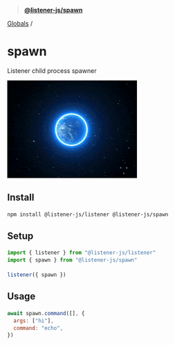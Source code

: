 > **[@listener-js/spawn](README.md)**

[Globals](globals.md) /

# spawn

Listener child process spawner

![spawn](media/spawn.gif)

## Install

```bash
npm install @listener-js/listener @listener-js/spawn
```

## Setup

```ts
import { listener } from "@listener-js/listener"
import { spawn } from "@listener-js/spawn"

listener({ spawn })
```

## Usage

```js
await spawn.command([], {
  args: ["hi"],
  command: "echo",
})
```